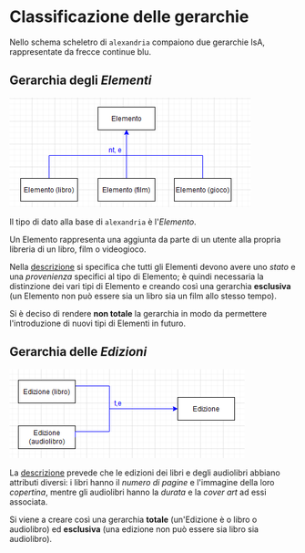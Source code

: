 # Classificazione delle gerarchie

Nello schema scheletro di `alexandria` compaiono due gerarchie IsA, rappresentate da frecce continue blu.

## Gerarchia degli _Elementi_

![](img/3-2-gerarchie/gerarchia-1.png)

Il tipo di dato alla base di `alexandria` è l'_Elemento_.

Un Elemento rappresenta una aggiunta da parte di un utente alla propria libreria di un libro, film o videogioco.

Nella [descrizione](1-descrizione.md) si specifica che tutti gli Elementi devono avere uno _stato_ e una _provenienza_ specifici al tipo di Elemento; è quindi necessaria la distinzione dei vari tipi di Elemento e creando così una gerarchia **esclusiva** (un Elemento non può essere sia un libro sia un film allo stesso tempo).

Si è deciso di rendere **non totale** la gerarchia in modo da permettere l'introduzione di nuovi tipi di Elementi in futuro.

## Gerarchia delle _Edizioni_

![](img/3-2-gerarchie/gerarchia-2.png)

La [descrizione](1-descrizione.md) prevede che le edizioni dei libri e degli audiolibri abbiano attributi diversi: i libri hanno il _numero di pagine_ e l'immagine della loro _copertina_, mentre gli audiolibri hanno la _durata_ e la _cover art_ ad essi associata.

Si viene a creare così una gerarchia **totale** (un'Edizione è o libro o audiolibro) ed **esclusiva** (una edizione non può essere sia libro sia audiolibro).
